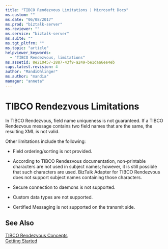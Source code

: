 ```yaml
---
title: "TIBCO Rendezvous Limitations | Microsoft Docs"
ms.custom: ""
ms.date: "06/08/2017"
ms.prod: "biztalk-server"
ms.reviewer: ""
ms.service: "biztalk-server"
ms.suite: ""
ms.tgt_pltfrm: ""
ms.topic: "article"
helpviewer_keywords: 
  - "TIBCO Rendezvous, limitations"
ms.assetid: 8e210457-2887-43f9-a249-be1daa6ee4eb
caps.latest.revision: 4
author: "MandiOhlinger"
ms.author: "mandia"
manager: "anneta"
---
```

# TIBCO Rendezvous Limitations
In TIBCO Rendezvous, field name uniqueness is not guaranteed. If a TIBCO Rendezvous message contains two field names that are the same, the resulting XML is not valid.  
  
 Other limitations include the following:  
  
-   Field ordering/sorting is not provided.  
  
-   According to TIBCO Rendezvous documentation, non-printable characters are not used in subject names; however, it is still possible that such characters are used. BizTalk Adapter for TIBCO Rendezvous does not support subject names containing those characters.  
  
-   Secure connection to daemons is not supported.  
  
-   Custom data types are not supported.  
  
-   Certified Messaging is not supported on the transmit side.  
  
## See Also  
 [TIBCO Rendezvous Concepts](../core/tibco-rendezvous-concepts.md)   
 [Getting Started](../core/getting-started-with-biztalk-adapter-for-tibco-rendezvous.md)